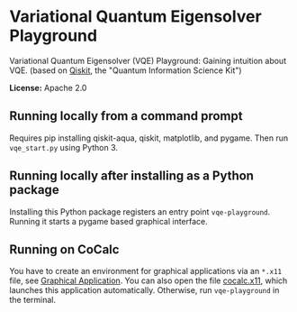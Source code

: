# Variational Quantum Eigensolver Playground

Variational Quantum Eigensolver (VQE) Playground: Gaining intuition about VQE.
(based on [Qiskit](https://qiskit.org/), the "Quantum Information Science Kit")

**License:** Apache 2.0

## Running locally from a command prompt

Requires pip installing qiskit-aqua, qiskit, matplotlib, and pygame. Then run
`vqe_start.py` using Python 3.

## Running locally after installing as a Python package

Installing this Python package registers an entry point `vqe-playground`.
Running it starts a pygame based graphical interface.

## Running on CoCalc

You have to create an environment for graphical applications via an `*.x11` file,
see [Graphical Application](https://doc.cocalc.com/x11.html).
You can also open the file [cocalc.x11](./cocalc.x11), which launches this application automatically.
Otherwise, run `vqe-playground` in the terminal.
